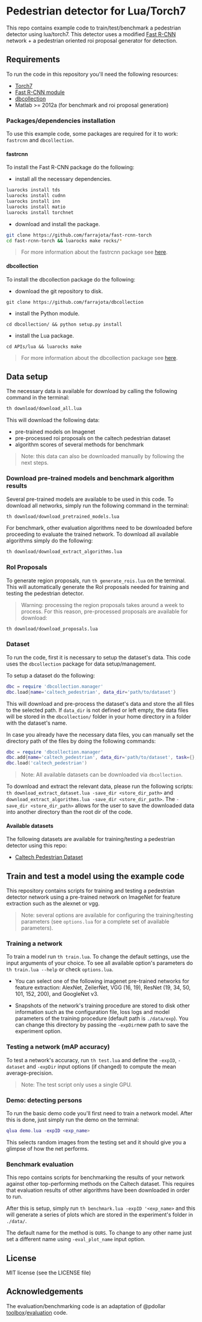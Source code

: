 # Pedestrian detector for Lua/Torch7

This repo contains example code to train/test/benchmark a pedestrian detector using lua/torch7. This detector uses a modified [Fast R-CNN](https://github.com/rbgirshick/fast-rcnn) network + a pedestrian oriented roi proposal generator for detection.


## Requirements

To run the code in this repository you'll need the following resources:

- [Torch7](http://torch.ch/docs/getting-started.html)
- [Fast R-CNN module](https://github.com/farrajota/fast-rcnn-torch)
- [dbcollection](https://github.com/farrajota/dbcollection)
- Matlab >= 2012a (for benchmark and roi proposal generation)

### Packages/dependencies installation

To use this example code, some packages are required for it to work: `fastrcnn` and `dbcollection`.


#### fastrcnn

To install the Fast R-CNN package do the following:

- install all the necessary dependencies.

```bash
luarocks install tds
luarocks install cudnn
luarocks install inn
luarocks install matio
luarocks install torchnet
```

- download and install the package.

```bash
git clone https://github.com/farrajota/fast-rcnn-torch
cd fast-rcnn-torch && luarocks make rocks/*
```

> For more information about the fastrcnn package see [here](https://github.com/farrajota/fast-rcnn-torch).


#### dbcollection

To install the dbcollection package do the following:

- download the git repository to disk.
```
git clone https://github.com/farrajota/dbcollection
```

- install the Python module.
```
cd dbcollection/ && python setup.py install
```

-  install the Lua package.
```
cd APIs/lua && luarocks make
```

> For more information about the dbcollection package see [here](https://github.com/farrajota/dbcollection).



## Data setup

The necessary data is available for download by calling the following command in the terminal:

```bash
th download/download_all.lua
```

This will download the following data:

- pre-trained models on Imagenet
- pre-processed roi proposals on the caltech pedestrian dataset
- algorithm scores of several methods for benchmark


> Note: this data can also be downloaded manually by following the next steps.


### Download pre-trained models and benchmark algorithm results

Several pre-trained models are available to be used in this code. To download all networks, simply run the following command in the terminal:

```bash
th download/download_pretrained_models.lua
```

For benchmark, other evaluation algorithms need to be downloaded before proceeding to evaluate the trained network. To download all available algorithms simply do the following:

```bash
th download/download_extract_algorithms.lua
```


### RoI Proposals

To generate region proposals, run `th generate_rois.lua` on the terminal. This will automatically generate the RoI proposals needed for training and testing the pedestrian detector.

> Warning: processing the region proposals takes around a week to process. For this reason, pre-processed proposals are available for download:

```bash
th download/download_proposals.lua
```

### Dataset

To run the code, first it is necessary to setup the dataset's data.
This code uses the `dbcollection` package for data setup/management.

To setup a dataset do the following:

```lua
dbc = require 'dbcollection.manager'
dbc.load{name='caltech_pedestrian', data_dir='path/to/dataset'}
```

This will download and pre-process the dataset's data and store the all files to the selected path. If `data_dir` is not defined or left empty, the data files will be stored in the `dbcollection/` folder in your home directory in a folder with the dataset's name.

In case you already have the necessary data files, you can manually set the directory path of the files by doing the following commands:

```lua
dbc = require 'dbcollection.manager'
dbc.add{name='caltech_pedestrian', data_dir='path/to/dataset', task={}, file_path={}}
dbc.load('caltech_pedestrian')
```

> Note: All available datasets can be downloaded via `dbcollection`.


To download and extract the relevant data, please run the following scripts: `th download_extract_dataset.lua -save_dir <store_dir_path>` and `download_extract_algorithms.lua -save_dir <store_dir_path>`. The `-save_dir <store_dir_path>` allows for the user to save the downloaded data into another directory than the root dir of the code.


#### Available datasets

The following datasets are available for training/testing a pedestrian detector using this repo:

- [Caltech Pedestrian Dataset](http://www.vision.caltech.edu/Image_Datasets/CaltechPedestrians/)


## Train and test a model using the example code

This repository contains scripts for training and testing a pedestrian detector network using a pre-trained network on ImageNet for feature extraction such as the alexnet or vgg.

> Note: several options are available for configuring the training/testing parameters (see `options.lua` for a complete set of available parameters).


### Training a network

To train a model run `th train.lua`. To change the default settings, use the input arguments of your choice. To see all available option's parameters do `th train.lua --help` or check `options.lua`.

* You can select one of the following imagenet pre-trained networks for feature extraction: AlexNet, ZeilerNet, VGG (16, 19), ResNet (19, 34, 50, 101, 152, 200), and GoogleNet v3.

* Snapshots of the network's training procedure are stored to disk other information such as the configuration file, loss logs and model parameters of the training procedure (default path is `./data/exp`). You can change this directory by passing the `-expDir`new path to save the experiment option.


### Testing a network (mAP accuracy)

To test a network's accuracy, run `th test.lua` and define the `-expID`, `-dataset` and `-expDir` input options (if changed) to compute the mean average-precision.

> Note: The test script only uses a single GPU.


### Demo: detecting persons

To run the basic demo code you'll first need to train a network model. After this is done, just simply run the demo on the terminal:

```lua
qlua demo.lua -expID <exp_name>
```

This selects random images from the testing set and it should give you a glimpse of how the net performs.


### Benchmark evaluation

This repo contains scripts for benchmarking the results of your network against other top-performing methods on the Caltech dataset. This requires that evaluation results of other algorithms have been downloaded in order to run.

After this is setup, simply run `th benchmark.lua -expID '<exp_name>` and this will generate a series of plots which are stored in the experiment's folder in `./data/`.

The default name for the method is `OURS`. To change to any other name just set a different name using `-eval_plot_name` input option.


## License

MIT license (see the LICENSE file)


## Acknowledgements

The evaluation/benchmarking code is an adaptation of @pdollar [toolbox](https://github.com/pdollar/toolbox)/[evaluation](http://www.vision.caltech.edu/Image_Datasets/CaltechPedestrians/code/code3.2.1.zip) code.